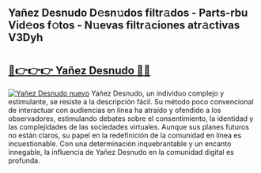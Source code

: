 ## Yañez Desnudo D𝚎sn𝚞dos filtr𝚊dos - Parts-rbu Vid𝚎os f𝚘tos - N𝚞evas filtr𝚊ciones atr𝚊ctivas V3Dyh

# <h2><a href="http://mb8fos.tromn.icu/?c=Ya%c3%b1ez+Desnudo">🔗👉👉👉 Yañez Desnudo 🔗🔗</a></h2>

[![Yañez Desnudo nuevo](https://i.imgur.com/pEAQMta.gif)](http://mb8fos.tromn.icu/?c=Ya%c3%b1ez+Desnudo)
Yañez Desnudo, un individuo complejo y estimulante, se resiste a la descripción fácil. Su método poco convencional de interactuar con audiencias en línea ha atraído y ofendido a los observadores, estimulando debates sobre el consentimiento, la identidad y las complejidades de las sociedades virtuales. Aunque sus planes futuros no están claros, su papel en la redefinición de la comunidad en línea es incuestionable. Con una determinación inquebrantable y un encanto innegable, la influencia de Yañez Desnudo en la comunidad digital es profunda.
